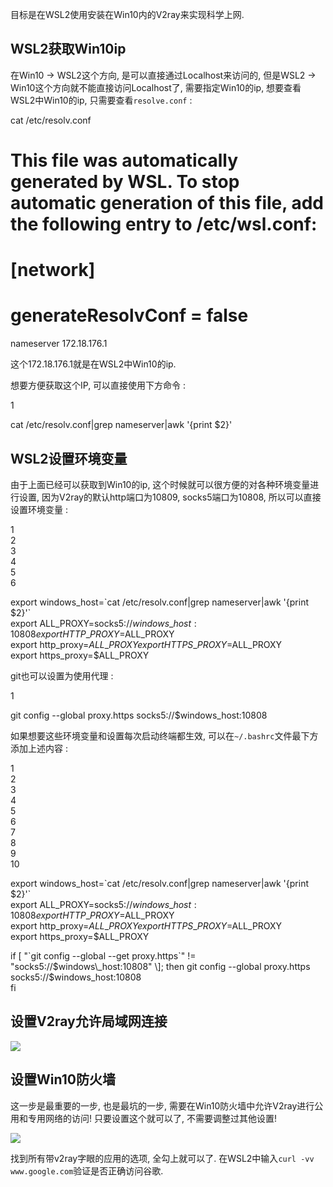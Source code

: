 目标是在WSL2使用安装在Win10内的V2ray来实现科学上网.

## WSL2获取Win10ip

在Win10 -> WSL2这个方向, 是可以直接通过Localhost来访问的, 但是WSL2 -> Win10这个方向就不能直接访问Localhost了, 需要指定Win10的ip, 想要查看WSL2中Win10的ip, 只需要查看`resolve.conf` :

cat /etc/resolv.conf  

# This file was automatically generated by WSL. To stop automatic generation of this file, add the following entry to /etc/wsl.conf:  
# \[network\]  
# generateResolvConf = false  
nameserver 172.18.176.1  

这个172.18.176.1就是在WSL2中Win10的ip.

想要方便获取这个IP, 可以直接使用下方命令 :

1  

cat /etc/resolv.conf|grep nameserver|awk '{print $2}'  

## WSL2设置环境变量

由于上面已经可以获取到Win10的ip, 这个时候就可以很方便的对各种环境变量进行设置, 因为V2ray的默认http端口为10809, socks5端口为10808, 所以可以直接设置环境变量 :

1  
2  
3  
4  
5  
6  

export windows\_host=\`cat /etc/resolv.conf|grep nameserver|awk '{print $2}'\`  
export ALL\_PROXY=socks5://$windows\_host:10808  
export HTTP\_PROXY=$ALL\_PROXY  
export http\_proxy=$ALL\_PROXY  
export HTTPS\_PROXY=$ALL\_PROXY  
export https\_proxy=$ALL\_PROXY  

git也可以设置为使用代理 :

1  

git config --global proxy.https socks5://$windows\_host:10808  

如果想要这些环境变量和设置每次启动终端都生效, 可以在`~/.bashrc`文件最下方添加上述内容 :

1  
2  
3  
4  
5  
6  
7  
8  
9  
10  

export windows\_host=\`cat /etc/resolv.conf|grep nameserver|awk '{print $2}'\`  
export ALL\_PROXY=socks5://$windows\_host:10808  
export HTTP\_PROXY=$ALL\_PROXY  
export http\_proxy=$ALL\_PROXY  
export HTTPS\_PROXY=$ALL\_PROXY  
export https\_proxy=$ALL\_PROXY  

if \[ "\`git config --global --get proxy.https\`" != "socks5://$windows\_host:10808" \]; then  
 git config --global proxy.https socks5://$windows\_host:10808  
fi  

## 设置V2ray允许局域网连接

![](https://i.loli.net/2020/06/23/CynkNFRxavlXQ6E.png)

## 设置Win10防火墙

这一步是最重要的一步, 也是最坑的一步, 需要在Win10防火墙中允许V2ray进行公用和专用网络的访问! 只要设置这个就可以了, 不需要调整过其他设置!

![](https://i.loli.net/2020/06/23/JY4RLDrScAuh6gE.png)

找到所有带v2ray字眼的应用的选项, 全勾上就可以了. 在WSL2中输入`curl -vv www.google.com`验证是否正确访问谷歌.